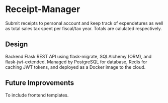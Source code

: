 # Receipt-Manager

Submit receipts to personal account and keep track of expendetures as well as total sales tax spent per fiscal/tax year.
Totals are calulated respectively.

## Design

Backend Flask REST API using flask-migrate, SQLAlchemy (ORM), and flask-jwt-extended. Managed by PostgreSQL for database, Redis for caching JWT tokens, and deployed as a Docker image to the cloud.

## Future Improvements

To include frontend templates.
